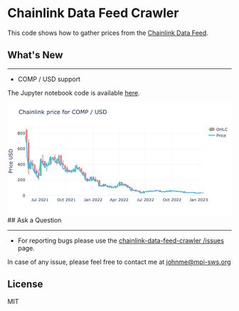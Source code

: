 # Chainlink Data Feed Crawler

This code shows how to gather prices from the [Chainlink Data Feed](https://data.chain.link).

## What's New

----------

- COMP / USD support

The Jupyter notebook code is available [here](./chainlink-data-feed.ipynb).

<img src="./images/chainlink_comp_to_usd.png" width="650">
## Ask a Question

---

- For reporting bugs please use the [chainlink-data-feed-crawler
/issues](https://github.com/johnnatan-messias/chainlink-data-feed-crawler/issues) page.

In case of any issue, please feel free to contact me at johnme@mpi-sws.org

## License

MIT
